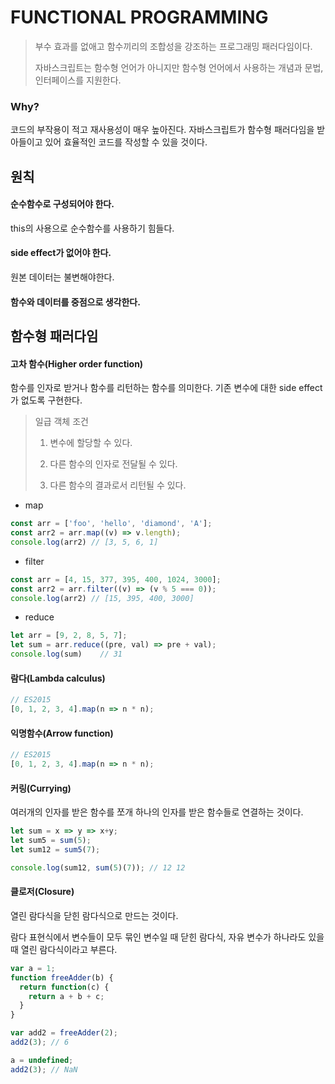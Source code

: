 # FUNCTIONAL PROGRAMMING

> 부수 효과를 없애고 함수끼리의 조합성을 강조하는 프로그래밍 패러다임이다.
>
> 자바스크립트는 함수형 언어가 아니지만 함수형 언어에서 사용하는 개념과 문법, 인터페이스를 지원한다.

### Why?

코드의 부작용이 적고 재사용성이 매우 높아진다. 자바스크립트가 함수형 패러다임을 받아들이고 있어 효율적인 코드를 작성할 수 있을 것이다.



## 원칙

#### 순수함수로 구성되어야 한다.

this의 사용으로 순수함수를 사용하기 힘들다.

#### side effect가 없어야 한다.

원본 데이터는 불변해야한다.

#### 함수와 데이터를 중점으로 생각한다.



## 함수형 패러다임

#### 고차 함수(Higher order function)

함수를 인자로 받거나 함수를 리턴하는 함수를 의미한다. 기존 변수에 대한 side effect가 없도록 구현한다.

> 일급 객체 조건
>
> 1) 변수에 할당할 수 있다.
>
> 2) 다른 함수의 인자로 전달될 수 있다.
>
> 3) 다른 함수의 결과로서 리턴될 수 있다.

* map

```js
const arr = ['foo', 'hello', 'diamond', 'A'];
const arr2 = arr.map((v) => v.length);
console.log(arr2) // [3, 5, 6, 1]
```



* filter

```js
const arr = [4, 15, 377, 395, 400, 1024, 3000];
const arr2 = arr.filter((v) => (v % 5 === 0));
console.log(arr2) // [15, 395, 400, 3000]
```



* reduce

```js
let arr = [9, 2, 8, 5, 7];
let sum = arr.reduce((pre, val) => pre + val);
console.log(sum)	// 31
```





#### 람다(Lambda calculus)

```js
// ES2015
[0, 1, 2, 3, 4].map(n => n * n);
```



#### 익명함수(Arrow function)

```js
// ES2015
[0, 1, 2, 3, 4].map(n => n * n);
```



#### 커링(Currying)

여러개의 인자를 받은 함수를 쪼개 하나의 인자를 받은 함수들로 연결하는 것이다.

```js
let sum = x => y => x+y;
let sum5 = sum(5);
let sum12 = sum5(7);

console.log(sum12, sum(5)(7)); // 12 12
```



#### 클로저(Closure)

열린 람다식을 닫힌 람다식으로 만드는 것이다. 

람다 표현식에서 변수들이 모두 묶인 변수일 때 닫힌 람다식, 자유 변수가 하나라도 있을 때 열린 람다식이라고 부른다.

```js
var a = 1;
function freeAdder(b) {
  return function(c) {
    return a + b + c;
  }
}

var add2 = freeAdder(2);
add2(3); // 6

a = undefined;
add2(3); // NaN
```

